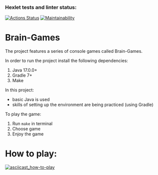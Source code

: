 ### Hexlet tests and linter status:
[![Actions Status](https://github.com/RIP-Peroni/java-project-61/workflows/hexlet-check/badge.svg)](https://github.com/RIP-Peroni/java-project-61/actions)
[![Maintainability](https://api.codeclimate.com/v1/badges/f9c388751304ef0f6b99/maintainability)](https://codeclimate.com/github/RIP-Peroni/java-project-61/maintainability)

# Brain-Games
The project features a series of console games called Brain-Games.

In order to run the project install the following dependencies:
1. Java 17.0.0+
2. Gradle 7+
3. Make

In this project:
* basic Java is used
* skills of setting up the environment are being practiced (using Gradle)

To play the game:
1. Run `make` in terminal
2. Choose game
3. Enjoy the game

# How to play:
[![asciicast_how-to-play](https://asciinema.org/a/N3zUIKEKZYkK8ClUq5XEODYDL.png)](https://asciinema.org/a/N3zUIKEKZYkK8ClUq5XEODYDL)